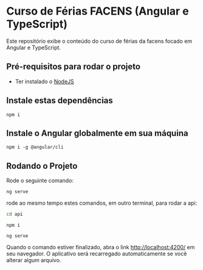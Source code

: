 # Curso de Férias FACENS (Angular e TypeScript)
Este repositório exibe o conteúdo do curso de férias da facens focado em Angular e TypeScript.

## Pré-requisitos para rodar o projeto
- Ter instalado o [NodeJS](https://nodejs.org/en/download/)

## Instale estas dependências
```node
npm i
```

## Instale o Angular globalmente em sua máquina
```node
npm i -g @angular/cli
```

## Rodando o Projeto
Rode o seguinte comando:
```node
ng serve
```
rode ao mesmo tempo estes comandos, em outro terminal, para rodar a api:
```cmd
cd api
```
```node
npm i
```
```node
ng serve
```
Quando o comando estiver finalizado, abra o link [http://localhost:4200/](http://localhost:4200/) em seu navegador. O aplicativo será recarregado automaticamente se você alterar algum arquivo.
